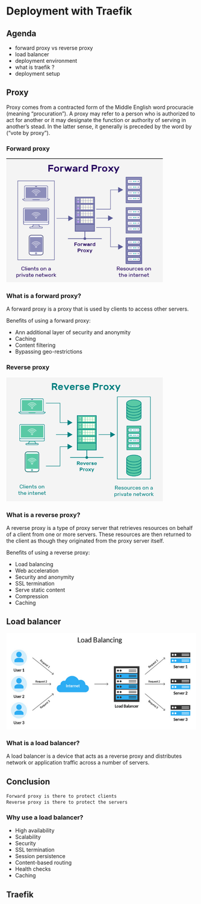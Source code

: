 # Deployment with Traefik

## Agenda

- forward proxy vs reverse proxy
- load balancer
- deployment environment
- what is traefik ?
- deployment setup

## Proxy

Proxy comes from a contracted form of the Middle English word procuracie (meaning “procuration”).
A proxy may refer to a person who is authorized to act for another or it may designate the
function or authority of serving in another’s stead. In the latter sense, it generally is
preceded by the word by (“vote by proxy”).

### Forward proxy

<img src="../images/forward-proxy.png" height="328" width="416" alt="forward-proxy">

### What is a forward proxy?

A forward proxy is a proxy that is used by clients to access other servers.

Benefits of using a forward proxy:

- Ann additional layer of security and anonymity
- Caching
- Content filtering
- Bypassing geo-restrictions

### Reverse proxy

<img src="../images/reverse-proxy.png" height="328" width="416" alt="reverse-proxy">

### What is a reverse proxy?

A reverse proxy is a type of proxy server that retrieves resources on behalf of a client from one or more servers. 
These resources are then returned to the client as though they originated from the proxy server itself.


Benefits of using a reverse proxy:

- Load balancing
- Web acceleration
- Security and anonymity
- SSL termination
- Serve static content
- Compression
- Caching

## Load balancer

<img src="../images/load-balancer.png" height="255" width="615" alt="load-balancer">

### What is a load balancer?

A load balancer is a device that acts as a reverse proxy and distributes network or application traffic across a
number of servers.

## Conclusion

    Forward proxy is there to protect clients
    Reverse proxy is there to protect the servers

### Why use a load balancer?

- High availability
- Scalability
- Security
- SSL termination
- Session persistence
- Content-based routing
- Health checks
- Caching

## Traefik




